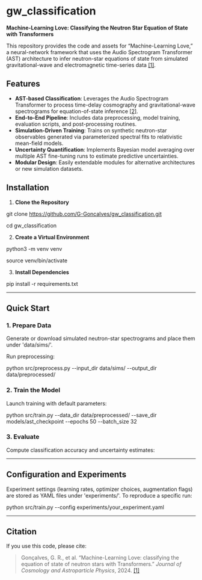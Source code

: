 # gw_classification

**Machine-Learning Love: Classifying the Neutron Star Equation of State with Transformers**

This repository provides the code and assets for “Machine-Learning Love,” a neural-network framework that uses the Audio Spectrogram Transformer (AST) architecture to infer neutron-star equations of state from simulated gravitational-wave and electromagnetic time-series data [\[1\]](https://arxiv.org/abs/2210.08382).


## Features

- **AST-based Classification**: Leverages the Audio Spectrogram Transformer to process time-delay cosmography and gravitational-wave spectrograms for equation-of-state inference [\[2\]](https://arxiv.org/abs/2104.01778).
- **End-to-End Pipeline**: Includes data preprocessing, model training, evaluation scripts, and post-processing routines.
- **Simulation-Driven Training**: Trains on synthetic neutron-star observables generated via parameterized spectral fits to relativistic mean-field models.
- **Uncertainty Quantification**: Implements Bayesian model averaging over multiple AST fine-tuning runs to estimate predictive uncertainties.
- **Modular Design**: Easily extendable modules for alternative architectures or new simulation datasets.


## Installation

1. **Clone the Repository**  

git clone https://github.com/G-GoncaIves/gw_classification.git

cd gw_classification

2. **Create a Virtual Environment**  

python3 -m venv venv

source venv/bin/activate


3. **Install Dependencies**  

pip install -r requirements.txt


---

## Quick Start

### 1. Prepare Data  
Generate or download simulated neutron-star spectrograms and place them under 'data/sims/'. 

Run preprocessing:  

python src/preprocess.py --input_dir data/sims/ --output_dir data/preprocessed/


### 2. Train the Model  

Launch training with default parameters:  

python src/train.py
--data_dir data/preprocessed/
--save_dir models/ast_checkpoint
--epochs 50
--batch_size 32


### 3. Evaluate  

Compute classification accuracy and uncertainty estimates:  



---

## Configuration and Experiments

Experiment settings (learning rates, optimizer choices, augmentation flags) are stored as YAML files under 'experiments/'. To reproduce a specific run:  

python src/train.py --config experiments/your_experiment.yaml



---

## Citation

If you use this code, please cite:

> Gonçalves, G. R., et al. “Machine-Learning Love: classifying the equation of state of neutron stars with Transformers.” *Journal of Cosmology and Astroparticle Physics*, 2024. [\[1\]](https://arxiv.org/abs/2210.08382)
